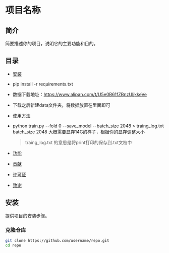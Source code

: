# 项目名称

## 简介

简要描述你的项目，说明它的主要功能和目的。

## 目录

- [安装](#安装)
- pip install -r requirements.txt
- 数据下载地址：https://www.alipan.com/t/U5e0B61fZBnzUljkkeVe
- 下载之后新建data文件夹，将数据放置在里面即可

- [使用方法](#使用方法)
- python train.py --fold 0 --save_model --batch_size 2048 > traing_log.txt
    batch_size 2048 大概需要显存14G的样子，根据你的显存调整大小
    > traing_log.txt 的意思是将print打印的保存到.txt文档中
- [功能](#功能)
- [贡献](#贡献)
- [许可证](#许可证)
- [致谢](#致谢)

## 安装

提供项目的安装步骤。

### 克隆仓库

```sh
git clone https://github.com/username/repo.git
cd repo
